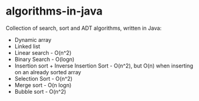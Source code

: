 # algorithms-in-java
Collection of search, sort and ADT algorithms, written in Java:

* Dynamic array
* Linked list
* Linear search - O(n^2)
* Binary Search - O(logn)
* Insertion sort + Inverse Insertion Sort - O(n^2), but O(n) when inserting on an already sorted array
* Selection Sort - O(n^2)
* Merge sort - O(n logn)
* Bubble sort - O(n^2) 
